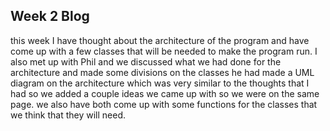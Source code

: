 ## Week 2 Blog

this week I have thought about the architecture of the program and have come up with a few classes that will be needed to make the program run.
I also met up with Phil and we discussed what we had done for the architecture and made some divisions on the classes he had made a UML diagram on the architecture which was very similar to the thoughts that I had so we added a couple ideas we came up with so we were on the same page.
we also have both come up with some functions for the classes that we think that they will need.
